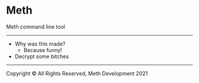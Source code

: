 # Meth
Meth command line tool

---

* Why was this made?
    * Because funny!
* Decrypt some bitches

---

Copyright © All Rights Reserved, Meth Development 2021
